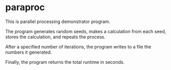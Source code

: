 # paraproc

This is parallel processing demonstrator program.

The program generates random seeds, makes a calculation from each seed, stores the calculation,
and repeats the process.

After a specified number of iterations, the program writes to a file the numbers it generated.

Finally, the program returns the total runtime in seconds.
